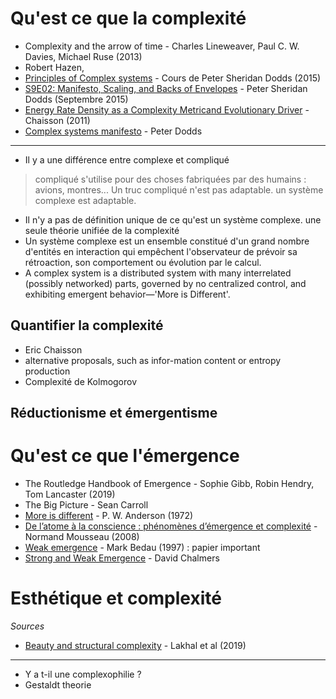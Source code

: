 # Qu'est ce que la complexité

- Complexity and the arrow of time - Charles Lineweaver, Paul C. W. Davies, Michael Ruse (2013)
- Robert Hazen, 
- [Principles of Complex systems](http://www.uvm.edu/pdodds/teaching/courses/2015-08UVM-300/) - Cours de Peter Sheridan Dodds (2015)
- [S9E02: Manifesto, Scaling, and Backs of Envelopes](https://youtu.be/Q69DXymX9OE?list=WL) - Peter Sheridan Dodds (Septembre 2015)
- [Energy Rate Density as a Complexity Metricand Evolutionary Driver](https://www.cfa.harvard.edu/~ejchaisson/reprints/EnergyRateDensity_I_FINAL_2011.pdf) - Chaisson (2011)
- [Complex systems manifesto](https://www.uvm.edu/pdodds/writings/2015-06-04complex-systems-manifesto/) - Peter Dodds

---

- Il y a une différence entre complexe et compliqué
> compliqué s'utilise pour des choses fabriquées par des humains : avions, montres... Un truc compliqué n'est pas adaptable.
> un système complexe est adaptable.
- Il n'y a pas de définition unique de ce qu'est un système complexe. une seule théorie unifiée de la complexité
- Un système complexe est un ensemble constitué d'un grand nombre d'entités en interaction qui empêchent l'observateur de prévoir sa rétroaction, son comportement ou évolution par le calcul. 
- A complex system is a distributed system with many interrelated (possibly networked) parts, governed by no centralized control, and exhibiting emergent behavior—'More is Different'.

## Quantifier la complexité

- Eric Chaisson
- alternative proposals, such as infor-mation content or entropy production
- Complexité de Kolmogorov

## Réductionisme et émergentisme

# Qu'est ce que l'émergence 

- The Routledge Handbook of Emergence - Sophie Gibb, Robin Hendry, Tom Lancaster (2019)
- The Big Picture - Sean Carroll
- [More is different](http://robotics.cs.tamu.edu/dshell/cs689/papers/anderson72more_is_different.pdf) - P. W. Anderson (1972)
- [De l’atome à la conscience : phénomènes d’émergence et complexité](https://books.openedition.org/pum/17020?lang=fr) - Normand Mousseau (2008)
- [Weak emergence](https://www.jstor.org/stable/2216138?seq=1) - Mark Bedau (1997) : papier important
- [Strong and Weak Emergence](http://www.consc.net/papers/emergence.pdf) - David Chalmers

# Esthétique et complexité

*Sources*

- [Beauty and structural complexity](https://arxiv.org/abs/1910.06088?fbclid=IwAR0sNxSrFww6cxUergSUZOGStO0Gm72u2n20lDenOnsoGVvjMqdVPhAvrBk) - Lakhal et al (2019)

---

- Y a t-il une complexophilie ?
- Gestaldt theorie
